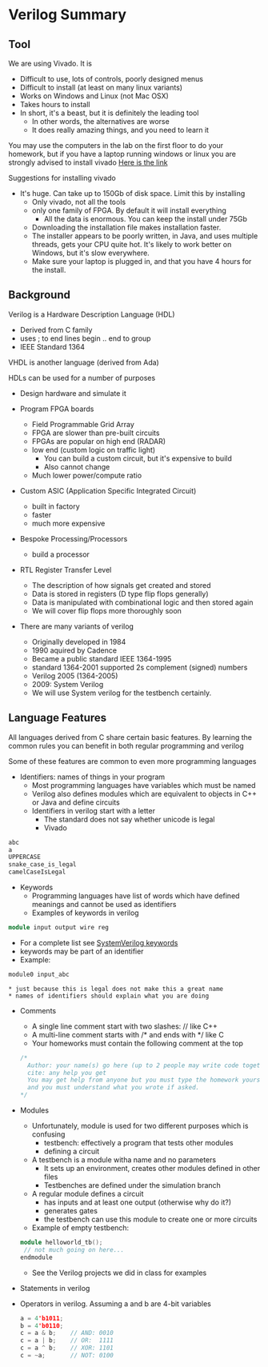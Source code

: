# Verilog Summary

## Tool

We are using Vivado. It is

* Difficult to use, lots of controls, poorly designed menus
* Difficult to install (at least on many linux variants)
* Works on Windows and Linux (not Mac OSX)
* Takes hours to install
* In short, it's a beast, but it is definitely the leading tool
  * In other words, the alternatives are worse
  * It does really amazing things, and you need to learn it

You may use the computers in the lab on the first floor to do your homework,
but if you have a laptop running windows or linux you are strongly advised to
install vivado [Here is the link](https://www.xilinx.com/support/download.html)

Suggestions for installing vivado

* It's huge. Can take up to 150Gb of disk space. Limit this by installing
  * Only vivado, not all the tools
  * only one family of FPGA. By default it will install everything
    * All the data is enormous. You can keep the install under 75Gb
  * Downloading the installation file makes installation faster.
  * The installer appears to be poorly written, in Java, and uses multiple threads, gets your CPU quite hot. It's likely to work better on Windows, but it's slow everywhere.
  * Make sure your laptop is plugged in, and that you have 4 hours for the install.

## Background

Verilog is a Hardware Description Language (HDL)

* Derived from C family
* uses ; to end lines begin .. end to group
* IEEE Standard 1364

VHDL is another language (derived from Ada)

HDLs can be used for a number of purposes

* Design hardware and simulate it
* Program FPGA boards
    * Field Programmable Grid Array
    * FPGA are slower than pre-built circuits
    * FPGAs are popular on high end (RADAR)
    * low end (custom logic on traffic light)
      * You can build a custom circuit, but it's expensive to build
      * Also cannot change
    * Much lower power/compute ratio
* Custom ASIC (Application Specific Integrated Circuit)
  * built in factory
  * faster
  * much more expensive

* Bespoke Processing/Processors
  * build a processor

* RTL Register Transfer Level
  * The description of how signals get created and stored
  * Data is stored in registers (D type flip flops generally)
  * Data is manipulated with combinational logic and then stored again
  * We will cover flip flops more thoroughly soon

* There are many variants of verilog
  * Originally developed in 1984
  * 1990 aquired by Cadence
  * Became a public standard IEEE 1364-1995
  * standard 1364-2001 supported 2s complement (signed) numbers
  * Verilog 2005 (1364-2005)
  * 2009: System Verilog
  * We will use System verilog for the testbench certainly.
  
## Language Features

All languages derived from C share certain basic features. By learning the common rules you can benefit in both regular programming and verilog

Some of these features are common to even more programming languages

* Identifiers: names of things in your program
  * Most programming languages have variables which must be named
  * Verilog also defines modules which are equivalent to objects in C++ or Java and define circuits
  * Identifiers in verilog start with a letter
    * The standard does not say whether unicode is legal
    * Vivado
```cpp
abc
a
UPPERCASE
snake_case_is_legal
camelCaseIsLegal
```

* Keywords
  * Programming languages have list of words which have defined meanings and cannot be used as identifiers
  * Examples of keywords in verilog
```cpp
module input output wire reg 
```
  * For a complete list see [SystemVerilog keywords](system_verilog_keywords.txt)
  * keywords may be part of an identifier
  * Example:
  ```cpp
  module0 input_abc
  ```
    * just because this is legal does not make this a great name
    * names of identifiers should explain what you are doing
* Comments
  * A single line comment start with two slashes: // like C++
  * A multi-line comment starts with /* and ends with */ like C
  * Your homeworks must contain the following comment at the top
  ```cpp
  /*
    Author: your name(s) go here (up to 2 people may write code together)
    cite: any help you get
    You may get help from anyone but you must type the homework yourself
    and you must understand what you wrote if asked.
  */
  ```

* Modules
  * Unfortunately, module is used for two different purposes which is confusing
    * testbench: effectively a program that tests other modules
    * defining a circuit
  * A testbench is a module witha name and no parameters
    * It sets up an environment, creates other modules defined in other files
    * Testbenches are defined under the simulation branch
  * A regular module defines a circuit
    * has inputs and at least one output (otherwise why do it?)
    * generates gates
    * the testbench can use this module to create one or more circuits
  * Example of empty testbench:
  ```cpp
  module helloworld_tb();
   // not much going on here...
  endmodule
  ```
  * See the Verilog projects we did in class for examples

* Statements in verilog

* Operators in verilog. Assuming a and b are 4-bit variables
  ```cpp
  a = 4'b1011;
  b = 4'b0110;
  c = a & b;	// AND: 0010			
  c = a | b;    // OR:  1111
  c = a ^ b;    // XOR: 1101
  c = ~a;       // NOT: 0100


```